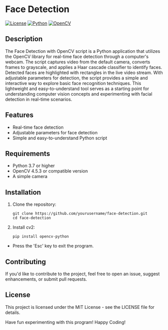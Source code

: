 # Face Detection

[![License](https://img.shields.io/badge/License-MIT-blue.svg)](LICENSE)
[![Python](https://img.shields.io/badge/Python-3.7%2B-blue.svg)](https://www.python.org/)
[![OpenCV](https://img.shields.io/badge/OpenCV-4.5.3-blue.svg)](https://opencv.org/)

## Description

The Face Detection with OpenCV script is a Python application that utilizes the OpenCV library for real-time face detection through a computer's webcam. The script captures video from the default camera, converts frames to grayscale, and applies a Haar cascade classifier to identify faces. Detected faces are highlighted with rectangles in the live video stream. With adjustable parameters for detection, the script provides a simple and interactive way to explore basic face recognition techniques. This lightweight and easy-to-understand tool serves as a starting point for understanding computer vision concepts and experimenting with facial detection in real-time scenarios.

## Features

- Real-time face detection
- Adjustable parameters for face detection
- Simple and easy-to-understand Python script

## Requirements

- Python 3.7 or higher
- OpenCV 4.5.3 or compatible version
- A simple camera

## Installation

1. Clone the repository:

   ```
   git clone https://github.com/yourusername/face-detection.git
   cd face-detection
   ```
2. Install cv2:
   ```
   pip install opencv-python
   ```
- Press the 'Esc' key to exit the program.

## Contributing

If you'd like to contribute to the project, feel free to open an issue, suggest enhancements, or submit pull requests.

## License

This project is licensed under the MIT License - see the LICENSE file for details.

Have fun experimenting with this program! Happy Coding!
